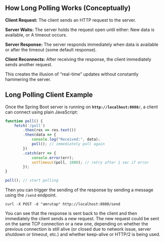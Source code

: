 ## How Long Polling Works (Conceptually)

**Client Request:** The client sends an HTTP request to the server.

**Server Waits:** The server holds the request open until either: New data is available, or A timeout occurs.

**Server Response:** The server responds immediately when data is available or after the timeout (some default response).

**Client Reconnects:** After receiving the response, the client immediately sends another request.

This creates the illusion of “real-time” updates without constantly hammering the server.

## Long Polling Client Example

Once the Spring Boot server is running on **`http://localhost:8080/`**, a client can connect using plain JavaScript:

```javascript
function poll() {
    fetch('/poll')
        .then(res => res.text())
        .then(data => {
            console.log("Received:", data);
            poll(); // immediately poll again
        })
        .catch(err => {
            console.error(err);
            setTimeout(poll, 1000); // retry after 1 sec if error
        });
}

poll(); // start polling
```

Then you can trigger the sending of the response by sending a message using the `/send` endpoint.

```curl
curl -X POST -d "amrutap" http://localhost:8080/send
```

You can see that the response is sent back to the client and then immediately the client sends a new request. The new request could be sent on the same TCP connection or a new one, depending on whether the previous connection is still alive (or closed due to network issue, server shutdown or timeout, etc.) and whether keep-alive or HTTP/2 is being used.
